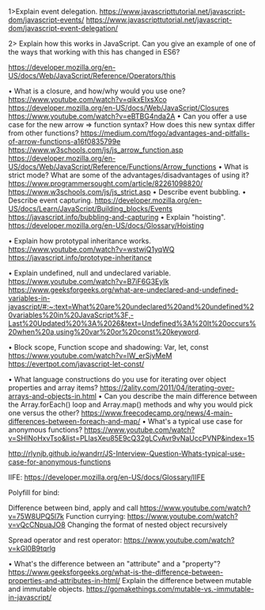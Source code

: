 
1>Explain event delegation. 
https://www.javascripttutorial.net/javascript-dom/javascript-events/
https://www.javascripttutorial.net/javascript-dom/javascript-event-delegation/

2> Explain how this works in JavaScript.
Can you give an example of one of the ways that working with this has changed in ES6?

https://developer.mozilla.org/en-US/docs/Web/JavaScript/Reference/Operators/this

•	What is a closure, and how/why would you use one?
 https://www.youtube.com/watch?v=qikxEIxsXco
https://developer.mozilla.org/en-US/docs/Web/JavaScript/Closures
https://www.youtube.com/watch?v=eBTBG4nda2A
•	Can you offer a use case for the new arrow => function syntax? How does this new syntax differ from other functions?
https://medium.com/tfogo/advantages-and-pitfalls-of-arrow-functions-a16f0835799e
https://www.w3schools.com/js/js_arrow_function.asp
https://developer.mozilla.org/en-US/docs/Web/JavaScript/Reference/Functions/Arrow_functions
•	What is strict mode? What are some of the advantages/disadvantages of using it?
  https://www.programmersought.com/article/82261098820/
https://www.w3schools.com/js/js_strict.asp
•	Describe event bubbling.
•	Describe event capturing.
https://developer.mozilla.org/en-US/docs/Learn/JavaScript/Building_blocks/Events
https://javascript.info/bubbling-and-capturing
•	Explain "hoisting".
https://developer.mozilla.org/en-US/docs/Glossary/Hoisting

•	Explain how prototypal inheritance works.
https://www.youtube.com/watch?v=wstwjQ1yqWQ
https://javascript.info/prototype-inheritance

•	Explain undefined, null and undeclared variable.
https://www.youtube.com/watch?v=B7iF6G3EyIk
https://www.geeksforgeeks.org/what-are-undeclared-and-undefined-variables-in-javascript/#:~:text=What%20are%20undeclared%20and%20undefined%20variables%20in%20JavaScript%3F,-Last%20Updated%20%3A%2026&text=Undefined%3A%20It%20occurs%20when%20a,using%20var%20or%20const%20keyword.

•	Block scope, Function scope and shadowing:
Var, let, const
https://www.youtube.com/watch?v=lW_erSjyMeM
https://evertpot.com/javascript-let-const/

•	What language constructions do you use for iterating over object properties and array items?
https://2ality.com/2011/04/iterating-over-arrays-and-objects-in.html
•	Can you describe the main difference between the Array.forEach() loop and Array.map() methods and why you would pick one versus the other?
https://www.freecodecamp.org/news/4-main-differences-between-foreach-and-map/
•	What's a typical use case for anonymous functions?
https://www.youtube.com/watch?v=SHINoHxvTso&list=PLlasXeu85E9cQ32gLCvAvr9vNaUccPVNP&index=15

http://rlynjb.github.io/wandrr/JS-Interview-Question-Whats-typical-use-case-for-anonymous-functions

IIFE:
https://developer.mozilla.org/en-US/docs/Glossary/IIFE

Polyfill for bind:
 
Difference between bind, apply and call
https://www.youtube.com/watch?v=75W8UPQ5l7k
Function currying:
https://www.youtube.com/watch?v=vQcCNpuaJO8
Changing the format of nested object recursively
 


Spread operator and rest operator:
https://www.youtube.com/watch?v=kGl0B9tqrlg

•	What's the difference between an "attribute" and a "property"?
https://www.geeksforgeeks.org/what-is-the-difference-between-properties-and-attributes-in-html/
Explain the difference between mutable and immutable objects.
https://gomakethings.com/mutable-vs.-immutable-in-javascript/











